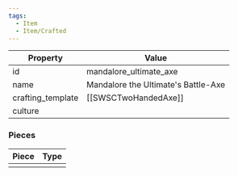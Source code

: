 ```yaml
---
tags:
  - Item
  - Item/Crafted
---
```


| Property          | Value                               |
| ----------------- | ----------------------------------- |
| id                | mandalore_ultimate_axe              |
| name              | Mandalore the Ultimate's Battle-Axe |
| crafting_template | [[SWSCTwoHandedAxe]]                |
| culture           |                                     |

### Pieces
| Piece | Type |
| ----- | ---- |
|       |      |


